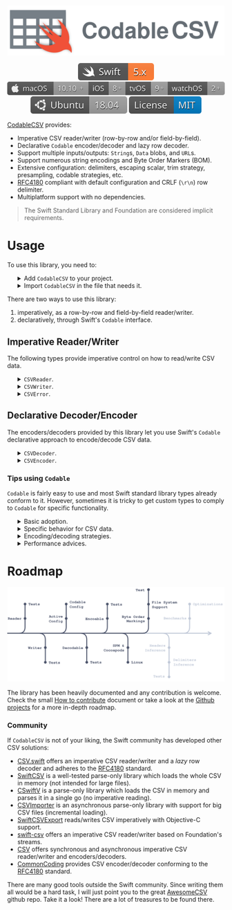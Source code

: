 <p align="center">
    <img src="docs/assets/CodableCSV.svg" alt="Codable CSV"/>
</p>

<p align="center">
    <a href="https://swift.org/about/#swiftorg-and-open-source"><img src="docs/assets/badges/Swift.svg" alt="Swift 5.x"></a>
    <a href="https://github.com/dehesa/CodableCSV/wiki/Implicit-dependencies"><img src="docs/assets/badges/Apple.svg" alt="macOS 10.10+ - iOS 8+ - tvOS 9+ - watchOS 2+"></a>
    <a href="https://ubuntu.com"><img src="docs/assets/badges/Ubuntu.svg" alt="Ubuntu 18.04"></a>
    <a href="http://doge.mit-license.org"><img src="docs/assets/badges/License.svg" alt="MIT License"></a>
</p>

[CodableCSV](https://github.com/dehesa/CodableCSV) provides:

-   Imperative CSV reader/writer (row-by-row and/or field-by-field).
-   Declarative `Codable` encoder/decoder and lazy row decoder.
-   Support multiple inputs/outputs: `String`s, `Data` blobs, and `URL`s.
-   Support numerous string encodings and Byte Order Markers (BOM).
-   Extensive configuration: delimiters, escaping scalar, trim strategy, presampling, codable strategies, etc.
-   [RFC4180](https://tools.ietf.org/html/rfc4180) compliant with default configuration and CRLF (`\r\n`) row delimiter.
-   Multiplatform support with no dependencies.

> The Swift Standard Library and Foundation are considered implicit requirements.

# Usage

To use this library, you need to:

<ul>
<details><summary>Add <code>CodableCSV</code> to your project.</summary><p>

You can choose to add the library through SPM or Cocoapods:

-   [SPM](https://github.com/apple/swift-package-manager/tree/master/Documentation) (Swift Package Manager).

    ```swift
    // swift-tools-version:5.1
    import PackageDescription

    let package = Package(
        /* Your package name, supported platforms, and generated products go here */
        dependencies: [
            .package(url: "https://github.com/dehesa/CodableCSV.git", .upToNextMinor(from: "0.5.3"))
        ],
        targets: [
            .target(name: /* Your target name here */, dependencies: ["CodableCSV"])
        ]
    )
    ```

-   [Cocoapods](https://cocoapods.org).

    ```
    pod 'CodableCSV', '~> 0.5.3'
    ```

</p></details>

<details><summary>Import <code>CodableCSV</code> in the file that needs it.</summary><p>

```swift
import CodableCSV
```

</p></details>
</ul>

There are two ways to use this library:

1. imperatively, as a row-by-row and field-by-field reader/writer.
2. declaratively, through Swift's `Codable` interface.

## Imperative Reader/Writer

The following types provide imperative control on how to read/write CSV data.

<ul>
<details><summary><code>CSVReader</code>.</summary><p>

A `CSVReadder` parses CSV data from a given input (`String`, or `Data`, or file) and returns CSV rows as a `String`s array. `CSVReader` can be used at a _high-level_, in which case it parses an input completely; or at a _low-level_, in which each row is decoded when requested.

-   Complete input parsing.

    ```swift
    let data: Data = ...
    let result = try CSVReader.decode(input: data)
    ```

    Once the input is completely parsed, you can choose how to access the decoded data:

    ```swift
    let headers: [String] = result.headers
    // Access the CSV rows (i.e. raw [String] values)
    let rows = result.rows
    let row = result[0]
    // Access the CSV record (i.e. convenience structure over a single row)
    let records = result.records
    let record = result[record: 0]
    // Access the CSV columns through indices or header values.
    let columns = result.columns
    let column = result[column: 0]
    let column = result[column: "Name"]
    // Access fields through indices or header values.
    let fieldB: String = result[row: 3, column: 2]
    let fieldA: String? = result[row: 2, column: "Age"]
    ```

-   Row-by-row parsing.

    ```swift
    let reader = try CSVReader(input: string) { $0.headerStrategy = .firstLine }
    let rowA = try reader.readRow()
    ```

    Parse a row at a time, till `nil` is return; or exit the scope and the reader will clean up all used memory.

    ```swift
    // Let's assume the input is:
    let string = "numA,numB,numC\n1,2,3\n4,5,6\n7,8,9"
    // The headers property can be accessed at any point after initialization.
    let headers: [String] = reader.headers  // ["numA", "numB", "numC"]
    // Keep querying rows till `nil` is received.
    guard let rowB = try reader.readRow(),  // ["4", "5", "6"]
          let rowC = try reader.readRow()   /* ["7", "8", "9"] */ else { ... }
    ```

    Alternatively you can use the `readRecord()` function which also returns the next CSV row, but it wraps the result in a convenience structure. This structure lets you access each field with the header name (as long as the `headerStrategy` is marked with `.firstLine`).

    ```swift
    let reader = try CSVReader(input: string) { $0.headerStrategy = .firstLine }
    let headers = reader.headers      // ["numA", "numB", "numC"]

    let recordA = try reader.readRecord()
    let rowA = recordA.row         // ["1", "2", "3"]
    let fieldA = recordA[0]        // "1"
    let fieldB = recordA["numB"]   // "2"

    let recordB = try reader.readRecord()
    ```

-   `Sequence` syntax parsing.

    ```swift
    let reader = try CSVReader(input: URL(...), configuration: ...)
    for row in reader {
        // Do something with the row: [String]
    }
    ```

    Please note the `Sequence` syntax (i.e. `IteratorProtocol`) doesn't throw errors; therefore if the CSV data is invalid, the previous code will crash. If you don't control the CSV data origin, use `readRow()` instead.

### Reader Configuration

`CSVReader` accepts the following configuration properties:

-   `encoding` (default `nil`) specify the CSV file encoding.

    This `String.Encoding` value specify how each underlying byte is represented (e.g. `.utf8`, `.utf32littleEndian`, etc.). If it is `nil`, the library will try to figure out the file encoding through the file's [Byte Order Marker](https://en.wikipedia.org/wiki/Byte_order_mark). If the file doesn't contain a BOM, `.utf8` is presumed.

-   `delimiters` (default `(field: ",", row: "\n")`) specify the field and row delimiters.

    CSV fields are separated within a row with _field delimiters_ (commonly a "comma"). CSV rows are separated through _row delimiters_ (commonly a "line feed"). You can specify any unicode scalar, `String` value, or `nil` for unknown delimiters.

-   `escapingStrategy` (default `"`) specify the Unicode scalar used to escape fields.

    CSV fields can be escaped in case they contain priviledge characters, such as field/row delimiters. Commonly the escaping character is a double quote (i.e. `"`), by setting this configuration value you can change it (e.g. a single quote), or disable the escaping functionality.

-   `headerStrategy` (default `.none`) indicates whether the CSV data has a header row or not.

    CSV files may contain an optional header row at the very beginning. This configuration value lets you specify whether the file has a header row or not, or whether you want the library to figure it out.

-   `trimStrategy` (default empty set) trims the given characters at the beginning and end of each parsed field.

    The trim characters are applied for the escaped and unescaped fields. The set cannot include any of the delimiter characters or the escaping scalar. If so, an error will be thrown during initialization.

-   `presample` (default `false`) indicates whether the CSV data should be completely loaded into memory before parsing begins.

    Loading all data into memory may provide faster iteration for small to medium size files, since you get rid of the overhead of managing an `InputStream`.

The configuration values are set during initialization and can be passed to the `CSVReader` instance through a structure or with a convenience closure syntax:

```swift
let reader = CSVReader(input: ...) {
    $0.encoding = .utf8
    $0.delimiters.row = "\r\n"
    $0.headerStrategy = .firstLine
    $0.trimStrategy = .whitespaces
}
```

</p></details>

<details><summary><code>CSVWriter</code>.</summary><p>

A `CSVWriter` encodes CSV information into a specified target (i.e. a `String`, or `Data`, or a file). It can be used at a _high-level_, by encoding completely a prepared set of information; or at a _low-level_, in which case rows or fields can be writen individually.

-   Complete CSV rows encoding.

    ```swift
    let input = [
        ["numA", "numB", "name"        ],
        ["1"   , "2"   , "Marcos"      ],
        ["4"   , "5"   , "Marine-Anaïs"]
    ]
    let data   = try CSVWriter.encode(rows: input)
    let string = try CSVWriter.encode(rows: input, into: String.self)
    try CSVWriter.encode(rows: input, into: URL("~/Desktop/Test.csv")!, append: false)
    ```

-   Row-by-row encoding.

    ```swift
    let writer = try CSVWriter(fileURL: URL("~/Desktop/Test.csv")!, append: false)
    for row in input {
        try writer.write(row: row)
    }
    try writer.endFile()
    ```

    Alternatively, you may write directly to a buffer in memory and access its `Data` representation.

    ```swift
    let writer = try CSVWriter { $0.headers = input[0] }
    for row in input.dropFirst() {
        try writer.write(row: row)
    }
    try writer.endFile()
    let result = try writer.data()
    ```

-   Field-by-field encoding.

    ```swift
    let writer = try CSVWriter(fileURL: URL("~/Desktop/Test.csv")!, append: false)
    try writer.write(row: input[0])

    input[1].forEach {
        try writer.write(field: field)
    }
    try writer.endRow()

    try writer.write(fields: input[2])
    try writer.endRow()

    try writer.endFile()
    ```

    `CSVWriter` has a wealth of low-level imperative APIs, that let you write one field, several fields at a time, end a row, write an empty row, etc.

    > Please notice that a CSV requires all rows to have the same amount of fields.

    `CSVWriter` enforces this by throwing an error when you try to write more the expected amount of fields, or filling a row with empty fields when you call `endRow()` but not all fields has been written.

### Writer Configuration

`CSVWriter` accepts the following configuration properties:

-   `delimiters` (default `(field: ",", row: "\n")`) specify the field and row delimiters.

    CSV fields are separated within a row with _field delimiters_ (commonly a "comma"). CSV rows are separated through _row delimiters_ (commonly a "line feed"). You can specify any unicode scalar, `String` value, or `nil` for unknown delimiters.

-   `escapingStrategy` (default `.doubleQuote`) specify the Unicode scalar used to escape fields.

    CSV fields can be escaped in case they contain priviledge characters, such as field/row delimiters. Commonly the escaping character is a double quote (i.e. `"`), by setting this configuration value you can change it (e.g. a single quote), or disable the escaping functionality.

-   `headers` (default `[]`) indicates whether the CSV data has a header row or not.

    CSV files may contain an optional header row at the very beginning. If this configuration value is empty, no header row is writen.

-   `encoding` (default `nil`) specify the CSV file encoding.

    This `String.Encoding` value specify how each underlying byte is represented (e.g. `.utf8`, `.utf32littleEndian`, etc.). If it is `nil`, the library will try to figure out the file encoding through the file's [Byte Order Marker](https://en.wikipedia.org/wiki/Byte_order_mark). If the file doesn't contain a BOM, `.utf8` is presumed.

-   `bomStrategy` (default `.convention`) indicates whether a Byte Order Marker will be included at the beginning of the CSV representation.

    The OS convention is that BOMs are never writen, except when `.utf16`, `.utf32`, or `.unicode` string encodings are specified. You could however indicate that you always want the BOM writen (`.always`) or that is never writen (`.never`).

The configuration values are set during initialization and can be passed to the `CSWriter` instance through a structure or with a convenience closure syntax:

```swift
let writer = CSWriter(fileURL: ...) {
    $0.delimiters.row = "\r\n"
    $0.headers = ["Name", "Age", "Pet"]
    $0.encoding = .utf8
    $0.bomStrategy = .never
}
```

</p></details>

<details><summary><code>CSVError</code>.</summary><p>

Many of `CodableCSV`'s imperative functions may throw errors due to invalid configuration values, invalid CSV input, file stream failures, etc. All these throwing operations exclusively throw `CSVError`s that can be easily caught with `do`-`catch` clause.

```swift
do {
    let writer = try CSVWriter()
    for row in customData {
        try writer.write(row: row)
    }
} catch let error {
    print(error)
}
```

`CSVError` adopts [Swift Evolution's SE-112](https://github.com/apple/swift-evolution/blob/master/proposals/0112-nserror-bridging.md) protocols (`LocalizedError` and `CustomNSError`) and `CustomDebugStringConvertible`. The error's properties provide rich commentary explaining what went wrong and indicate how to fix the problem.

-   `type`: The error group category.
-   `failureReason`: Explanation on what went wrong.
-   `helpAnchor`: Advice on how to solve the problem.
-   `errorUserInfo`: Arguments associated with the operation that threw the error.
-   `underlyingError`: Optional underlying error, which provoked the operation to fail (most of the time is `nil`).
-   `localizedDescription`: Returns a human readable string with all the information contained in the error.

You can get all the information by simply printing the error or calling the `localizedDescription` property on a properly casted `CSVError<CSVReader>` or `CSVError<CSVWriter>`.

</p></details>
</ul>

## Declarative Decoder/Encoder

The encoders/decoders provided by this library let you use Swift's `Codable` declarative approach to encode/decode CSV data.

<ul>
<details><summary><code>CSVDecoder</code>.</summary><p>

`CSVDecoder` transforms CSV data into a Swift type conforming to `Decodable`. The decoding process is very simple and it only requires creating a decoding instance and call its `decode` function passing the `Decodable` type and the input data.

```swift
let decoder = CSVDecoder()
let result = try decoder.decode(CustomType.self, from: data)
```

`CSVDecoder` can decode CSVs represented as a `Data` blob, a `String`, or an actual file in the file system.

```swift
let decoder = CSVDecoder { $0.bufferingStrategy = .sequential }
let content: [Student] = try decoder.decode([Student].self, from: URL("~/Desktop/Student.csv"))
```

If you are dealing with a big CSV file, it is preferred to used direct file decoding, a `.sequential` or `.unrequested` buffering strategy, and set _presampling_ to false; since then memory usage is drastically reduced.

### Decoder Configuration

The decoding process can be tweaked by specifying configuration values at initialization time. `CSVDecoder` accepts the [same configuration values as `CSVReader`](#Reader-Configuration) plus the following ones:

-   `nilStrategy` (default: `.empty`) indicates how the `nil` _concept_ (absence of value) is represented on the CSV.

-   `boolStrategy` (default: `.insensitive`) defines how strings are decoded to `Bool` values.

-   `floatStrategy` (default `.throw`) defines how to deal with non-conforming floating-point numbers (e.g. `NaN`).

-   `decimalStrategy` (default `.locale`) indicates how strings are decoded to `Decimal` values.

-   `dateStrategy` (default `.deferredToDate`) specify how strings are decoded to `Date` values.

-   `dataStrategy` (default `.base64`) indicates how strings are decoded to `Data` values.

-   `bufferingStrategy` (default `.keepAll`) controls the behavior of `KeyedDecodingContainer`s.

    Selecting a buffering strategy affects the decoding performance and the amount of memory used during the process. For more information check this README's [Tips using `Codable`](#Tips-using-codable) section and the [`Strategy.DecodingBuffer` definition](sources/Codable/Decodable/DecodingStrategy.swift).

The configuration values can be set during `CSVDecoder` initialization or at any point before the `decode` function is called.

```swift
let decoder = CSVDecoder {
    $0.encoding = .utf8
    $0.delimiters.field = "\t"
    $0.headerStrategy = .firstLine
    $0.bufferingStrategy = .keepAll
}

decoder.decimalStratey = .custom { (decoder) in
    let value = try Float(from: decoder)
    return Decimal(value)
}
```

</p></details>

<details><summary><code>CSVEncoder</code>.</summary><p>

`CSVEncoder` transforms Swift types conforming to `Encodable` into CSV data. The encoding process is very simple and it only requires creating an encoding instance and call its `encode` function passing the `Encodable` value.

```swift
let encoder = CSVEncoder()
let data: Data = try encoder.encode(value)
```

The `Encoder`'s `encode()` function creates a CSV file as a `Data` blob, a `String`, or an actual file in the file system.

```swift
let encoder = CSVEncoder { $0.headers = ["name", "age", "hasPet"] }
try encoder.encode(value, into: URL("~/Desktop/Students.csv"))
```

If you are dealing with a big CSV content, it is preferred to use direct file encoding and a `.sequential` or `.assembled` buffering strategy, since then memory usage is drastically reduced.

### Encoder Configuration

The encoding process can be tweaked by specifying configuration values. `CSVEncoder` accepts the [same configuration values as `CSVWriter`](#Writer-Configuration) plus the following ones:

-   `nilStrategy` (default: `.empty`) indicates how the `nil` _concept_ (absence of value) is represented on the CSV.

-   `boolStrategy` (default: `.deferredToString`) defines how Boolean values are encoded to `String` values.

-   `floatStrategy` (default `.throw`) defines how to deal with non-conforming floating-point numbers (e.g. `NaN`).

-   `decimalStrategy` (default `.locale`) indicates how decimal numbers are encoded to `String` values.

-   `dateStrategy` (default `.deferredToDate`) specify how dates are encoded to `String` values.

-   `dataStrategy` (default `.base64`) indicates how data blobs are encoded to `String` values.

-   `bufferingStrategy` (default `.keepAll`) controls the behavior of `KeyedEncodingContainer`s.

    Selecting a buffering strategy directly affect the encoding performance and the amount of memory used during the process. For more information check this README's [Tips using `Codable`](#Tips-using-codable) section and the [`Strategy.EncodingBuffer` definition](sources/Codable/Encodable/EncodingStrategy.swift).

The configuration values can be set during `CSVEncoder` initialization or at any point before the `encode` function is called.

```swift
let encoder = CSVEncoder {
    $0.headers = ["name", "age", "hasPet"]
    $0.delimiters = (field: ";", row: "\r\n")
    $0.dateStrategy = .iso8601
    $0.bufferingStrategy = .sequential
}

encoder.floatStrategy = .convert(positiveInfinity: "∞", negativeInfinity: "-∞", nan: "≁")
encoder.dataStrategy = .custom { (data, encoder) in
    let string = customTransformation(data)
    var container = try encoder.singleValueContainer()
    try container.encode(string)
}
```

> The `.headers` configuration is required if you are using keyed encoding container.

</p></details>
</ul>

### Tips using `Codable`

`Codable` is fairly easy to use and most Swift standard library types already conform to it. However, sometimes it is tricky to get custom types to comply to `Codable` for specific functionality.

<ul>
<details><summary>Basic adoption.</summary><p>

When a custom type conforms to `Codable`, the type is stating that it has the ability to decode itself from and encode itself to a external representation. Which representation depends on the decoder or encoder chosen. Foundation provides support for [JSON and Property Lists](https://developer.apple.com/documentation/foundation/archives_and_serialization) and the community provide many other formats, such as: [YAML](https://github.com/jpsim/Yams), [XML](https://github.com/MaxDesiatov/XMLCoder), [BSON](https://github.com/OpenKitten/BSON), and CSV (through this library).

Usually a CSV represent a long list of _entities_. The following is a simple example representing a list of students.

```swift
let string = """
    name,age,hasPet
    John,22,true
    Marine,23,false
    Alta,24,true
    """
```

A _student_ can be represented as a structure:

```swift
struct Student: Codable {
    var name: String
    var age: Int
    var hasPet: Bool
}
```

To decode the list of students, create a decoder and call `decode` on it passing the CSV sample.

```swift
let decoder = CSVDecoder { $0.headerStrategy = .firstLine }
let students = try decoder.decode([Student].self, from: string)
```

The inverse process (from Swift to CSV) is very similar (and simple).

```swift
let encoder = CSVEncoder { $0.headers = ["name", "age", "hasPet"] }
let newData = try encoder.encode(students)
```

</p></details>

<details><summary>Specific behavior for CSV data.</summary><p>

When encoding/decoding CSV data, it is important to keep several points in mind:

</p>
<ul>
<details><summary><code>Codable</code>'s automatic synthesis requires CSV files with a headers row.</summary><p>

`Codable` is able to synthesize `init(from:)` and `encode(to:)` for your custom types when all its members/properties conform to `Codable`. This automatic synthesis create a hidden `CodingKeys` enumeration containing all your property names.

During decoding, `CSVDecoder` tries to match the enumeration string values with a field position within a row. For this to work the CSV data must contain a _headers row_ with the property names. If your CSV doesn't contain a _headers row_, you can specify coding keys with integer values representing the field index.

```swift
struct Student: Codable {
    var name: String
    var age: Int
    var hasPet: Bool

    private CodingKeys: Int, CodingKey {
        case name = 0
        case age = 1
        case hasPet = 2
    }
}
```

> Using integer coding keys has the added benefit of better encoder/decoder performance. By explicitly indicating the field index, you let the decoder skip the functionality of matching coding keys string values to headers.

</p></details>
<details><summary>A CSV is a long list of rows/records.</summary><p>

CSV formatted data is commonly used with flat hierarchies (e.g. a list of students, a list of car models, etc.). Nested structures, such as the ones found in JSON files, are not supported by default in CSV implementations (e.g. a list of users, where each user has a list of services she uses, and each service has a list of the user's configuration values).

You can support complex structures in CSV, but you would have to flatten the hierarchy in a single model or build a custom encoding/decoding process. This process would make sure there is always a maximum of two keyed/unkeyed containers.

As an example, we can create a nested structure for a school with students who own pets.

```swift
struct School: Codable {
    let students: [Student]
}

struct Student: Codable {
    var name: String
    var age: Int
    var pet: Pet
}

struct Pet: Codable {
    var nickname: String
    var gender: Gender

    enum Gender: Codable {
        case male, female
    }
}
```

By default the previous example wouldn't work. If you want to keep the nested structure, you need to overwrite the custom `init(from:)` implementation (to support `Decodable`).

```swift
extension School {
    init(from decoder: Decoder) throws {
        var container = try decoder.unkeyedContainer()
        while !container.isAtEnd {
            self.student.append(try container.decode(Student.self))
        }
    }
}

extension Student {
    init(from decoder: Decoder) throws {
        var container = try decoder.container(keyedBy: CustomKeys.self)
        self.name = try container.decode(String.self, forKey: .name)
        self.age = try container.decode(Int.self, forKey: .age)
        self.pet = try decoder.singleValueContainer.decode(Pet.self)
    }
}

extension Pet {
    init(from decoder: Decoder) throws {
        var container = try decoder.container(keyedBy: CustomKeys.self)
        self.nickname = try container.decode(String.self, forKey: .nickname)
        self.gender = try container.decode(Gender.self, forKey: .gender)
    }
}

extension Pet.Gender {
    init(from decoder: Decoder) throws {
        var container = try decoder.singleValueContainer()
        self = try container.decode(Int.self) == 1 ? .male : .female
    }
}

private CustomKeys: Int, CodingKey {
    case name = 0
    case age = 1
    case nickname = 2
    case gender = 3
}
```

You could have avoided building the initializers overhead by defining a flat structure such as:

```swift
struct Student: Codable {
    var name: String
    var age: Int
    var nickname: String
    var gender: Gender

    enum Gender: Int, Codable {
        case male = 1
        case female = 2
    }
}
```

</p></details>
</ul>

</details>

<details><summary>Encoding/decoding strategies.</summary><p>

[SE167](https://github.com/apple/swift-evolution/blob/master/proposals/0167-swift-encoders.md) proposal introduced to Foundation a new JSON and PLIST encoder/decoder. This proposal also featured encoding/decoding strategies as a new way to configure the encoding/decoding process. `CodableCSV` continues this _tradition_ and mirrors such strategies including some new ones specific to the CSV file format.

To configure the encoding/decoding process, you need to set the configuration values of the `CSVEncoder`/`CSVDecoder` before calling the `encode()`/`decode()` functions. There are two ways to set configuration values:

-   At initialization time, passing the `Configuration` structure to the initializer.

    ```swift
    var config = CSVDecoder.Configuration()
    config.nilStrategy = .empty
    config.decimalStrategy = .local(.current)
    config.dataStrategy = .base64
    config.bufferingStrategy = .sequential
    config.trimStrategy = .whitespaces
    config.encoding = .utf16
    config.delimiters.row = "\r\n"

    let decoder = CSVDecoder(configuration: config)
    ```

    Alternatively, there are convenience initializers accepting a closure with a `inout Configuration` value.

    ```swift
    let decoder = CSVDecoder {
        $0.nilStrategy = .empty
        $0.decimalStrategy = .local(.current)
        // and so on and so forth
    }
    ```

-   `CSVEncoder` and `CSVDecoder` implement `@dynamicMemberLookup` exclusively for their configuration values. Therefore you can set configuration values after initialization or after a encoding/decoding process has been performed.

    ```swift
    let decoder = CSVDecoder()
    decoder.bufferingStrategy = .sequential
    decoder.decode([Student].self, from: url1)

    decoder.bufferingStrategy = .keepAll
    decoder.decode([Pets].self, from: url2)
    ```

The strategies labeled with `.custom` let you insert behavior into the encoding/decoding process without forcing you to manually conform to `init(from:)` and `encode(to:)`. When set, they will reference the targeted type for the whole process. For example, if you want to decode a CSV file where empty fields are marked with the word `null` (for some reason). You could do the following:

```swift
let decoder = CSVDecoder()
decoder.nilStrategy = .custom({ (decoder) -> Bool in
    do {
        let container = try decoder.singleValueContainer()
        let field = try container.decode(String.self)
        return field == "null"
    } catch let error {
        return false
    }
})
```

</p></details>

<details><summary>Performance advices.</summary><p>

#warning("TODO:")

</p></details>
</ul>

# Roadmap

<p align="center">
<img src="docs/assets/Roadmap.svg" alt="Roadmap"/>
</p>

The library has been heavily documented and any contribution is welcome. Check the small [How to contribute](docs/CONTRIBUTING.md) document or take a look at the [Github projects](https://github.com/dehesa/CodableCSV/projects) for a more in-depth roadmap.

### Community

If `CodableCSV` is not of your liking, the Swift community has developed other CSV solutions:

-   [CSV.swift](https://github.com/yaslab/CSV.swift) offers an imperative CSV reader/writer and a _lazy_ row decoder and adheres to the [RFC4180](https://tools.ietf.org/html/rfc4180) standard.
-   [SwiftCSV](https://github.com/swiftcsv/SwiftCSV) is a well-tested parse-only library which loads the whole CSV in memory (not intended for large files).
-   [CSwiftV](https://github.com/Daniel1of1/CSwiftV) is a parse-only library which loads the CSV in memory and parses it in a single go (no imperative reading).
-   [CSVImporter](https://github.com/Flinesoft/CSVImporter) is an asynchronous parse-only library with support for big CSV files (incremental loading).
-   [SwiftCSVExport](https://github.com/vigneshuvi/SwiftCSVExport) reads/writes CSV imperatively with Objective-C support.
-   [swift-csv](https://github.com/brutella/swift-csv) offers an imperative CSV reader/writer based on Foundation's streams.
-   [CSV](https://github.com/skelpo/CSV) offers synchronous and asynchronous imperative CSV reader/writer and encoders/decoders.
-   [CommonCoding](https://github.com/Lantua/CommonCoding) provides CSV encoder/decoder conforming to the [RFC4180](https://tools.ietf.org/html/rfc4180) standard.

There are many good tools outside the Swift community. Since writing them all would be a hard task, I will just point you to the great [AwesomeCSV](https://github.com/secretGeek/awesomeCSV) github repo. Take it a look! There are a lot of treasures to be found there.
